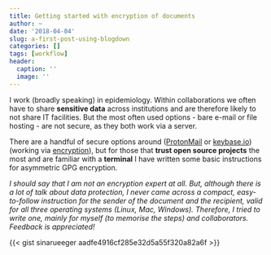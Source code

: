 ```yaml
---
title: Getting started with encryption of documents
author: ~
date: '2018-04-04'
slug: a-first-post-using-blogdown
categories: []
tags: [workflow]
header:
  caption: ''
  image: ''
---
```


I work (broadly speaking) in epidemiology. Within collaborations we often have to share **sensitive data** across institutions and are therefore likely to not share IT facilities. But the most often used options - bare e-mail or file hosting - are not secure, as they both work via a server. 

There are a handful of secure options around ([ProtonMail](https://protonmail.com/) or [keybase.io](https://keybase.io/)) (working via [encryption](https://www.quora.com/Why-is-encryption-important)), but for those that **trust open source projects** the most and are familiar with a **terminal** I have written some basic instructions for asymmetric GPG encryption. 

*I should say that I am not an encryption expert at all. But, although there is a lot of talk about data protection, I never came across a compact, easy-to-follow instruction for the sender of the document and the recipient, valid for all three operating systems (Linux, Mac, Windows). Therefore, I tried to write one, mainly for myself (to memorise the steps) and collaborators. Feedback is appreciated!*


{{< gist sinarueeger aadfe4916cf285e32d5a55f320a82a6f >}}

